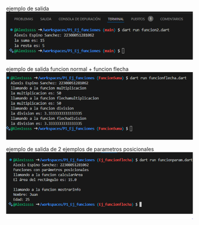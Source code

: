 ejemplo de salida
![alt text](image.png)

ejemplo de salida funcion normal + funcion flecha
![alt text](image-1.png)

ejemplo de salida de 2 ejemplos de parametros posicionales
![alt text](image-2.png)